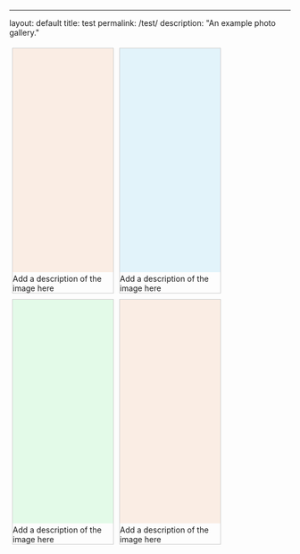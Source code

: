 ---
layout: default
title: test
permalink: /test/
description: "An example photo gallery."


<!DOCTYPE html>
<html>
<head>
<style>
div.gallery {
  margin: 5px;
  border: 1px solid #ccc;
  float: left;
  width: 180px;
}

div.gallery:hover {
  border: 1px solid #777;
}

div.gallery img {
  width: 100%;
  height: auto;
}

div.desc {
  padding: 15px;
  text-align: center;
}
</style>
</head>
<body>

<div class="gallery">
  <a target="_blank" href="images/photos/berlin-1.jpg">
    <img src="images/photos/berlin-1.jpg" alt="Cinque Terre" width="600" height="400">
  </a>
  <div class="desc">Add a description of the image here</div>
</div>

<div class="gallery">
  <a target="_blank" href="images/photos/berlin-2.jpg">
    <img src="images/photos/berlin-2.jpg" alt="Forest" width="600" height="400">
  </a>
  <div class="desc">Add a description of the image here</div>
</div>

<div class="gallery">
  <a target="_blank" href="images/photos/berlin-3.jpg">
    <img src="images/photos/berlin-3.jpg" alt="Northern Lights" width="600" height="400">
  </a>
  <div class="desc">Add a description of the image here</div>
</div>

<div class="gallery">
  <a target="_blank" href="images/photos/berlin-1.jpg">
    <img src="images/photos/berlin-1.jpg" alt="Mountains" width="600" height="400">
  </a>
  <div class="desc">Add a description of the image here</div>
</div>

</body>
